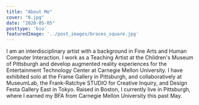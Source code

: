 ```yaml
---
title: "About Me"
cover: "8.jpg"
date: "2020-05-05"
posttype: 'bio'
featuredImage: '../post_images/braces_square.jpg'
---
```


I am an interdisciplinary artist with a background in Fine Arts and Human Computer Interaction. I work as a Teaching Artist at the Children's Museum of Pittsburgh and develop augmented reality experiences for the Entertainment Technology Center at Carnegie Mellon University. I have exhibited solo at the Frame Gallery in Pittsburgh, and collaboratively at MuseumLab, the Frank-Ratchye STUDIO for Creative Inquiry, and Design Festa Gallery East in Tokyo. Raised in Boston, I currently live in Pittsburgh, where I earned my BFA from Carnegie Mellon University this past May.
